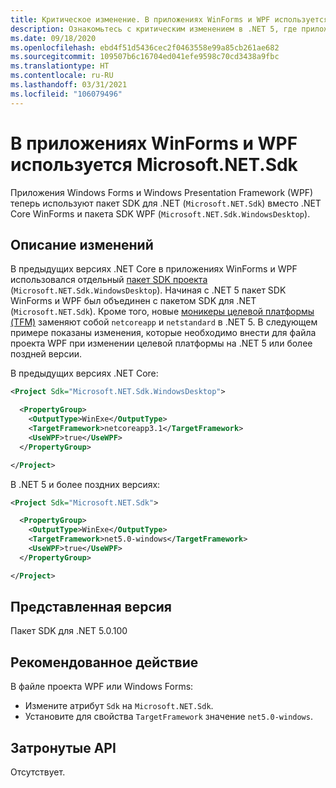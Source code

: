 ```yaml
---
title: Критическое изменение. В приложениях WinForms и WPF используется Microsoft.NET.Sdk
description: Ознакомьтесь с критическим изменением в .NET 5, где приложения Windows Forms и Windows Presentation Framework теперь используют пакет SDK для .NET вместо .NET Core WinForms и пакета SDK WPF.
ms.date: 09/18/2020
ms.openlocfilehash: ebd4f51d5436cec2f0463558e99a85cb261ae682
ms.sourcegitcommit: 109507b6c16704ed041efe9598c70cd3438a9fbc
ms.translationtype: HT
ms.contentlocale: ru-RU
ms.lasthandoff: 03/31/2021
ms.locfileid: "106079496"
---
```

# <a name="winforms-and-wpf-apps-use-microsoftnetsdk"></a>В приложениях WinForms и WPF используется Microsoft.NET.Sdk

Приложения Windows Forms и Windows Presentation Framework (WPF) теперь используют пакет SDK для .NET (`Microsoft.NET.Sdk`) вместо .NET Core WinForms и пакета SDK WPF (`Microsoft.NET.Sdk.WindowsDesktop`).

## <a name="change-description"></a>Описание изменений

В предыдущих версиях .NET Core в приложениях WinForms и WPF использовался отдельный [пакет SDK проекта](../../../project-sdk/overview.md) (`Microsoft.NET.Sdk.WindowsDesktop`). Начиная с .NET 5 пакет SDK WinForms и WPF был объединен с пакетом SDK для .NET (`Microsoft.NET.Sdk`). Кроме того, новые [моникеры целевой платформы (TFM)](../../../../standard/frameworks.md) заменяют собой `netcoreapp` и `netstandard` в .NET 5. В следующем примере показаны изменения, которые необходимо внести для файла проекта WPF при изменении целевой платформы на .NET 5 или более поздней версии.

В предыдущих версиях .NET Core:

```xml
<Project Sdk="Microsoft.NET.Sdk.WindowsDesktop">

  <PropertyGroup>
    <OutputType>WinExe</OutputType>
    <TargetFramework>netcoreapp3.1</TargetFramework>
    <UseWPF>true</UseWPF>
  </PropertyGroup>

</Project>
```

В .NET 5 и более поздних версиях:

```xml
<Project Sdk="Microsoft.NET.Sdk">

  <PropertyGroup>
    <OutputType>WinExe</OutputType>
    <TargetFramework>net5.0-windows</TargetFramework>
    <UseWPF>true</UseWPF>
  </PropertyGroup>

</Project>
```

## <a name="version-introduced"></a>Представленная версия

Пакет SDK для .NET 5.0.100

## <a name="recommended-action"></a>Рекомендованное действие

В файле проекта WPF или Windows Forms:

- Измените атрибут `Sdk` на `Microsoft.NET.Sdk`.
- Установите для свойства `TargetFramework` значение `net5.0-windows`.

## <a name="affected-apis"></a>Затронутые API

Отсутствует.

<!--

### Affected APIs

Not detectable via API analysis.

### Category

- Windows Forms
- Windows Presentation Framework (WPF)

-->
